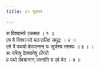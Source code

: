 ```yaml
---
title: ३१ सूक्तम्

---
```

स विश्वानरे ऽक्रमत । १ ॥  
एष वै विश्वानरो यदन्तरिक्षं समुद्रः । २ ॥  
एते वै पथयो देवयानान् यः सूर्यस्य रश्मयः ॥ ३ । ।  
सः पथिषु देवयानेषु ध्रीयते  
प्र पथो देवयानान् जानाति य एवं वेद । ४ ॥  